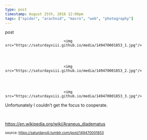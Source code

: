 ```yaml
---
type: post
timestamp: August 25th, 2016 12:00pm
tags: ["spider", "arachnid", "macro", "web", "photography"]
---
```

post


                               <img src="https://saturdayxiii.github.io/media/149470001853_1.jpg"/>
                           

                                                                                                                           

                               <img src="https://saturdayxiii.github.io/media/149470001853_2.jpg"/>
                           

                                                                                                                           

                               <img src="https://saturdayxiii.github.io/media/149470001853_3.jpg"/>
                           

                                                                                                                      
Unfortunately I couldn’t get the focus to cooperate.

<br/>

<a href="https://en.wikipedia.org/wiki/Araneus_diadematus" target="_blank">https://en.wikipedia.org/wiki/Araneus_diadematus</a><br/>
 
                                    
                
                
                
                
                                
<small>source: https://saturdayxiii.tumblr.com/post/149470001853</small>
